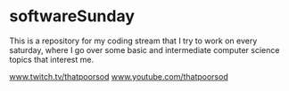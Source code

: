 # softwareSunday

This is a repository for my coding stream that I try to work on every saturday, where I go over some basic and intermediate computer science topics that interest me.

www.twitch.tv/thatpoorsod
www.youtube.com/thatpoorsod
